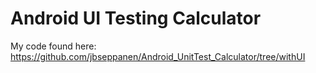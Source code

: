 # Android UI Testing Calculator
My code found here: https://github.com/jbseppanen/Android_UnitTest_Calculator/tree/withUI
